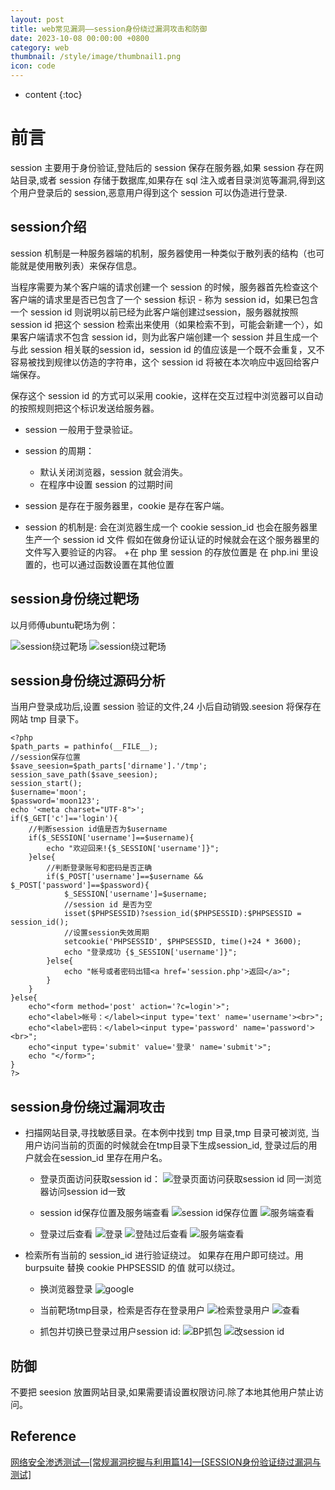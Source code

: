 ```yaml
---
layout: post
title: web常见漏洞——session身份绕过漏洞攻击和防御
date: 2023-10-08 00:00:00 +0800
category: web
thumbnail: /style/image/thumbnail1.png
icon: code
---
```



* content
{:toc}

# 前言

session 主要用于身份验证,登陆后的 session 保存在服务器,如果 session 存在网站目录,或者 session 存储于数据库,如果存在 sql 注入或者目录浏览等漏洞,得到这个用户登录后的 session,恶意用户得到这个 session 可以伪造进行登录.

## session介绍

session 机制是一种服务器端的机制，服务器使用一种类似于散列表的结构（也可能就是使用散列表）来保存信息。

当程序需要为某个客户端的请求创建一个 session 的时候，服务器首先检查这个客户端的请求里是否已包含了一个 session 标识 - 称为 session id，如果已包含一个 session id 则说明以前已经为此客户端创建过session，服务器就按照 session id 把这个 session 检索出来使用（如果检索不到，可能会新建一个），如果客户端请求不包含 session id，则为此客户端创建一个 session 并且生成一个与此 session 相关联的session id，session id 的值应该是一个既不会重复，又不容易被找到规律以仿造的字符串，这个 session id 将被在本次响应中返回给客户端保存。

保存这个 session id 的方式可以采用 cookie，这样在交互过程中浏览器可以自动的按照规则把这个标识发送给服务器。

+ session 一般用于登录验证。
+ session 的周期：
    + 默认关闭浏览器，session 就会消失。
    + 在程序中设置 session 的过期时间

+ session 是存在于服务器里，cookie 是存在客户端。
+ session 的机制是: 会在浏览器生成一个 cookie session_id 也会在服务器里生产一个 session id 文件 假如在做身份证认证的时候就会在这个服务器里的文件写入要验证的内容。
+在 php 里 session 的存放位置是 在 php.ini 里设置的，也可以通过函数设置在其他位置

## session身份绕过靶场

以月师傅ubuntu靶场为例：

![session绕过靶场](/style/image/image1.png)
![session绕过靶场](/style/image/image2.png)

## session身份绕过源码分析
当用户登录成功后,设置 session 验证的文件,24 小后自动销毁.seesion 将保存在网站 tmp 目录下。

```
<?php
$path_parts = pathinfo(__FILE__);
//session保存位置
$save_seesion=$path_parts['dirname'].'/tmp';
session_save_path($save_seesion);
session_start();
$username='moon';
$password='moon123';
echo '<meta charset="UTF-8">';
if($_GET['c']=='login'){
    //判断session id值是否为$username
	if($_SESSION['username']==$username){
		echo "欢迎回来!{$_SESSION['username']}";	
	}else{
        //判断登录账号和密码是否正确
		if($_POST['username']==$username && $_POST['password']==$password){
			$_SESSION['username']=$username;
            //session id 是否为空
			isset($PHPSESSID)?session_id($PHPSESSID):$PHPSESSID = session_id();
            //设置session失效周期
			setcookie('PHPSESSID', $PHPSESSID, time()+24 * 3600);
			echo "登录成功 {$_SESSION['username']}";
		}else{
			echo "帐号或者密码出错<a href='session.php'>返回</a>";
		}	
	}	
}else{
	echo"<form method='post' action='?c=login'>";
	echo"<label>帐号：</label><input type='text' name='username'><br>";
	echo"<label>密码：</label><input type='password' name='password'><br>";
	echo"<input type='submit' value='登录' name='submit'>";
	echo "</form>";
}
?>
```
## session身份绕过漏洞攻击
+ 扫描网站目录,寻找敏感目录。在本例中找到 tmp 目录,tmp 目录可被浏览, 当用户访问当前的页面的时候就会在tmp目录下生成session_id, 登录过后的用户就会在session_id 里存在用户名。

    + 登录页面访问获取session id：
    ![登录页面访问获取session id](/style/image/image3.png)
    同一浏览器访问session id一致

    + session id保存位置及服务端查看
    ![session id保存位置](/style/image/image4.png)
    ![服务端查看](/style/image/image5.png)

    + 登录过后查看
    ![登录](/style/image/image7.png)
    ![登陆过后查看](/style/image/image6.png)
    ![服务端查看](/style/image/image8.png)

+ 检索所有当前的 session_id 进行验证绕过。 如果存在用户即可绕过。用burpsuite 替换 cookie PHPSESSID 的值 就可以绕过。

    + 换浏览器登录
    ![google](/style/image/image9.png)

    + 当前靶场tmp目录，检索是否存在登录用户
    ![检索登录用户](/style/image/image10.png)
    ![查看](/style/image/image12.png)

    + 抓包并切换已登录过用户session id:
    ![BP抓包](/style/image/image11.png)
    ![改session id](/style/image/image13.png)

## 防御
不要把 seesion 放置网站目录,如果需要请设置权限访问.除了本地其他用户禁止访问。
## Reference
[网络安全渗透测试—[常规漏洞挖掘与利用篇14]—[SESSION身份验证绕过漏洞与测试]](https://blog.csdn.net/qq_45555226/article/details/122790287)
